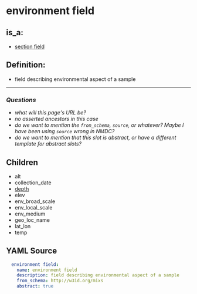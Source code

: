 # environment field

## is_a:
- [section field](core_slot_sections.md)

## Definition:

- field describing environmental aspect of a sample

---

### _Questions_

- _what will this page's URL be?_
- _no asserted ancestors in this case_
- _do we want to mention the `from_schema`, `source`, or whatever? Maybe I have been using `source` wrong in NMDC?_
- _do we want to mention that this slot is abstract, or have a different template for abstract slots?_

## Children

- alt
- collection_date
- [depth](depth.md)
- elev
- env_broad_scale
- env_local_scale
- env_medium
- geo_loc_name
- lat_lon
- temp

## YAML Source

```yaml
  environment field:
    name: environment field
    description: field describing environmental aspect of a sample
    from_schema: http://w3id.org/mixs
    abstract: true
```